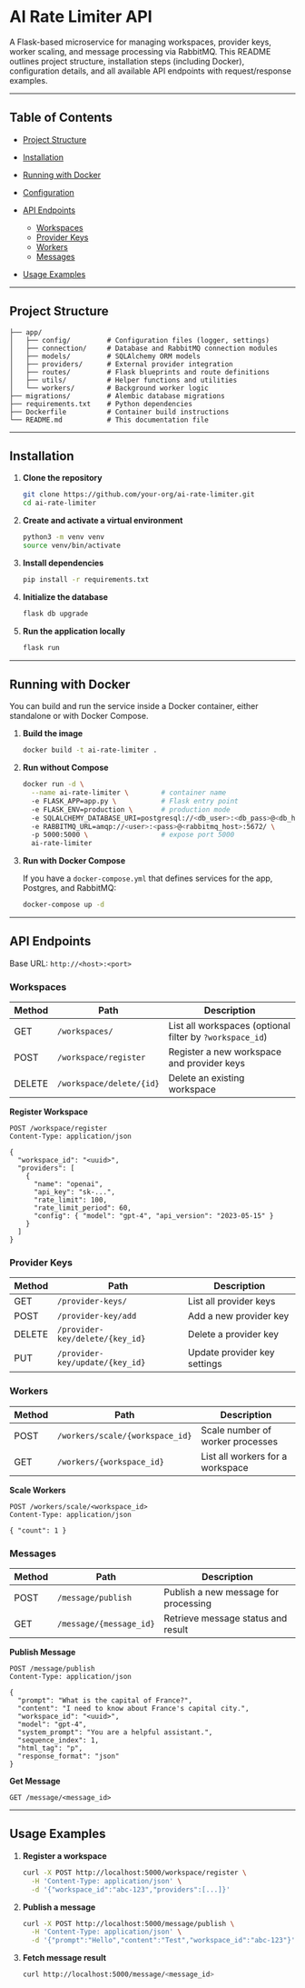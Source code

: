 # AI Rate Limiter API

A Flask-based microservice for managing workspaces, provider keys, worker scaling, and message processing via RabbitMQ. This README outlines project structure, installation steps (including Docker), configuration details, and all available API endpoints with request/response examples.

---

## Table of Contents

- [Project Structure](#project-structure)
- [Installation](#installation)
- [Running with Docker](#running-with-docker)
- [Configuration](#configuration)
- [API Endpoints](#api-endpoints)

  - [Workspaces](#workspaces)
  - [Provider Keys](#provider-keys)
  - [Workers](#workers)
  - [Messages](#messages)

- [Usage Examples](#usage-examples)

---

## Project Structure

```
├── app/
│   ├── config/         # Configuration files (logger, settings)
│   ├── connection/     # Database and RabbitMQ connection modules
│   ├── models/         # SQLAlchemy ORM models
│   ├── providers/      # External provider integration
│   ├── routes/         # Flask blueprints and route definitions
│   ├── utils/          # Helper functions and utilities
│   └── workers/        # Background worker logic
├── migrations/         # Alembic database migrations
├── requirements.txt    # Python dependencies
├── Dockerfile          # Container build instructions
└── README.md           # This documentation file
```

---

## Installation

1. **Clone the repository**

   ```bash
   git clone https://github.com/your-org/ai-rate-limiter.git
   cd ai-rate-limiter
   ```

2. **Create and activate a virtual environment**

   ```bash
   python3 -m venv venv
   source venv/bin/activate
   ```

3. **Install dependencies**

   ```bash
   pip install -r requirements.txt
   ```

4. **Initialize the database**

   ```bash
   flask db upgrade
   ```

5. **Run the application locally**

   ```bash
   flask run
   ```

---

## Running with Docker

You can build and run the service inside a Docker container, either standalone or with Docker Compose.

1. **Build the image**

   ```bash
   docker build -t ai-rate-limiter .
   ```

2. **Run without Compose**

   ```bash
   docker run -d \
     --name ai-rate-limiter \        # container name
     -e FLASK_APP=app.py \           # Flask entry point
     -e FLASK_ENV=production \       # production mode
     -e SQLALCHEMY_DATABASE_URI=postgresql://<db_user>:<db_pass>@<db_host>:5432/<db_name> \  # Postgres URL
     -e RABBITMQ_URL=amqp://<user>:<pass>@<rabbitmq_host>:5672/ \                          # RabbitMQ URL
     -p 5000:5000 \                  # expose port 5000
     ai-rate-limiter
   ```

3. **Run with Docker Compose**

   If you have a `docker-compose.yml` that defines services for the app, Postgres, and RabbitMQ:

   ```bash
   docker-compose up -d
   ```

---

## API Endpoints

Base URL: `http://<host>:<port>`

### Workspaces

| Method | Path                     | Description                                              |
| ------ | ------------------------ | -------------------------------------------------------- |
| GET    | `/workspaces/`           | List all workspaces (optional filter by `?workspace_id`) |
| POST   | `/workspace/register`    | Register a new workspace and provider keys               |
| DELETE | `/workspace/delete/{id}` | Delete an existing workspace                             |

**Register Workspace**

```http
POST /workspace/register
Content-Type: application/json

{
  "workspace_id": "<uuid>",
  "providers": [
    {
      "name": "openai",
      "api_key": "sk-...",
      "rate_limit": 100,
      "rate_limit_period": 60,
      "config": { "model": "gpt-4", "api_version": "2023-05-15" }
    }
  ]
}
```

### Provider Keys

| Method | Path                            | Description                  |
| ------ | ------------------------------- | ---------------------------- |
| GET    | `/provider-keys/`               | List all provider keys       |
| POST   | `/provider-key/add`             | Add a new provider key       |
| DELETE | `/provider-key/delete/{key_id}` | Delete a provider key        |
| PUT    | `/provider-key/update/{key_id}` | Update provider key settings |

### Workers

| Method | Path                            | Description                      |
| ------ | ------------------------------- | -------------------------------- |
| POST   | `/workers/scale/{workspace_id}` | Scale number of worker processes |
| GET    | `/workers/{workspace_id}`       | List all workers for a workspace |

**Scale Workers**

```http
POST /workers/scale/<workspace_id>
Content-Type: application/json

{ "count": 1 }
```

### Messages

| Method | Path                    | Description                          |
| ------ | ----------------------- | ------------------------------------ |
| POST   | `/message/publish`      | Publish a new message for processing |
| GET    | `/message/{message_id}` | Retrieve message status and result   |

**Publish Message**

```http
POST /message/publish
Content-Type: application/json

{
  "prompt": "What is the capital of France?",
  "content": "I need to know about France's capital city.",
  "workspace_id": "<uuid>",
  "model": "gpt-4",
  "system_prompt": "You are a helpful assistant.",
  "sequence_index": 1,
  "html_tag": "p",
  "response_format": "json"
}
```

**Get Message**

```http
GET /message/<message_id>
```

---

## Usage Examples

1. **Register a workspace**

   ```bash
   curl -X POST http://localhost:5000/workspace/register \
     -H 'Content-Type: application/json' \
     -d '{"workspace_id":"abc-123","providers":[...]}'
   ```

2. **Publish a message**

   ```bash
   curl -X POST http://localhost:5000/message/publish \
     -H 'Content-Type: application/json' \
     -d '{"prompt":"Hello","content":"Test","workspace_id":"abc-123"}'
   ```

3. **Fetch message result**

   ```bash
   curl http://localhost:5000/message/<message_id>
   ```
